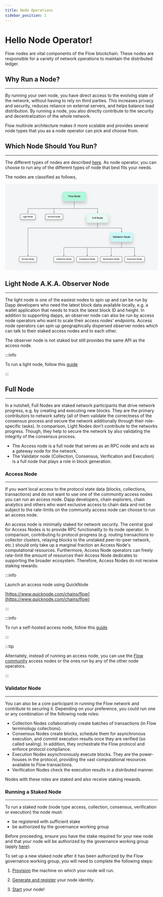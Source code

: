 ```yaml
---
title: Node Operations
sidebar_position: 1
---
```


# Hello Node Operator!

Flow nodes are vital components of the Flow blockchain. These nodes are responsible for a variety of network operations to maintain the distributed ledger.

## Why Run a Node?

---

By running your own node, you have direct access to the evolving state of the network, without having to rely on third parties.
This increases privacy and security, reduces reliance on external servers, and helps balance load distribution.
By running a node, you also directly contribute to the security and decentralization of the whole network.

Flow multirole architecture makes it more scalable and provides several node types that you as a node operator can pick and choose from.


## Which Node Should You Run?

---

The different types of nodes are described [here](./node-operation/node-roles.md). As node operator, you can choose to run any of the different types of node that best fits your needs.

The nodes are classified as follows,

![Flownodesdiagram.png](./node-operation/Flownodesdiagram.png)

## Light Node A.K.A. Observer Node

---

The light node is one of the easiest nodes to spin up and can be run by Dapp developers who need the latest block data available locally, e.g. a wallet application that needs to track the latest block ID and height.
In addition to supporting dapps, an observer node can also be run by access node operators who want to scale their access nodes' endpoints. Access node operators can spin up geographically dispersed observer nodes which can talk to their staked access nodes and to each other.

The observer node is not staked but still provides the same API as the access node.

:::info

To run a light node, follow this [guide](./access-onchain-data/light-nodes/observer-node.md)

:::

## Full Node

---

In a nutshell, Full Nodes are staked network participants that drive network progress, e.g. by creating and executing new blocks. They are the primary contributors to network safety (all of them validate the correctness of the consensus process and secure the network additionally through their role-specific tasks). In comparison, Light Nodes don't contribute to the networks progress. Though, they help to secure the network by also validating the integrity of the consensus process. 
- The Access node is a full node that serves as an RPC node and acts as a gateway node for the network.
- The Validator node (Collection, Consensus, Verification and Execution) is a full node that plays a role in block generation.


### Access Node

---

If you want local access to the protocol state data (blocks, collections, transactions) and do not want to use one of the community access nodes you can run an access node.
Dapp developers, chain explorers, chain analytics and others who want exclusive access to chain data and not be subject to the rate-limits on the community access node can choose to run an access node.

An access node is minimally staked for network security.
The central goal for Access Nodes is to provide RPC functionality to its node operator.
In comparison, contributing to protocol progress (e.g. routing transactions to collector clusters, relaying blocks to the unstaked peer-to-peer network, etc.) should only take up a marginal fraction an Access Node's computational resources.
Furthermore, Access Node operators can freely rate-limit the amount of resources their Access Node dedicates to supporting the broader ecosystem. Therefore, Access Nodes do not receive staking rewards.

:::info

Launch an access node using QuickNode

[https://www.quicknode.com/chains/flow](https://www.quicknode.com/chains/flow)

:::


:::info

To run a self-hosted access node, follow this [guide](./access-onchain-data/access-nodes/access-node-setup.mdx)

:::

:::tip

Alternately, instead of running an access node, you can use the [Flow community](./access-onchain-data/access-nodes/accessing-data/access-api.md) access nodes or the ones run by any of the other node operators.

:::

### Validator Node

---

You can also be a core participant in running the Flow network and contribute to securing it. Depending on your preference, you could run one or any combination of the following node roles:
- Collection Nodes collaboratively create batches of transactions (in Flow terminology collections).
- Consensus Nodes create blocks, schedule them for asynchronous execution, and commit execution results once they are verified (so called sealing). In addition, they orchestrate the Flow protocol and enforce protocol compliance. 
- Execution Nodes asynchronously execute blocks. They are the power-houses in the protocol, providing the vast computational resources available to Flow transactions. 
- Verification Nodes check the execution results in a distributed manner.

Nodes with these roles are staked and also receive staking rewards.

### Running a Staked Node

---

To run a staked node (node type access, collection, consensus, verification or execution) the node must:
* be registered with sufficient stake
* be authorized by the governance working group

Before proceeding, ensure you have the stake required for your new node and that your node will be authorized by the governance working group (apply [here](https://github.com/onflow/flow-validator)).

To set up a new staked node after it has been authorized by the Flow governance working group, you will need to complete the following steps:

1. [Provision](./node-operation/node-setup.md) the machine on which your node will run.

2. [Generate and register](./node-operation/node-bootstrap.md) your node identity.

3. [Start](./node-operation/node-bootstrap.md#step-3---start-your-flow-node) your node!
